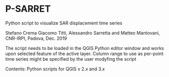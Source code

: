 # P-SARRET
Python script to visualize SAR displacement time series

Stefano Crema Giacomo Titti, Alessandro Sarretta and Matteo Mantovani, CNR-IRPI, Padova, Dec. 2019

The script needs to be loaded in the QGIS Python editor window and works upon selected feature of the active layer.
Column range to use as per-point time series might be specified by the user modyfing the script

Contents:
Python scripts for QGIS v 2.x and 3.x
